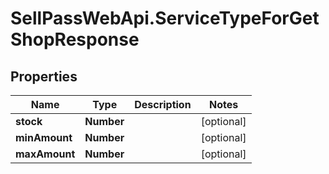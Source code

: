 # SellPassWebApi.ServiceTypeForGetShopResponse

## Properties

Name | Type | Description | Notes
------------ | ------------- | ------------- | -------------
**stock** | **Number** |  | [optional] 
**minAmount** | **Number** |  | [optional] 
**maxAmount** | **Number** |  | [optional] 


